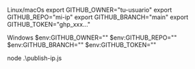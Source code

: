 Linux/macOs
export GITHUB_OWNER="tu-usuario"
export GITHUB_REPO="mi-ip"
export GITHUB_BRANCH="main"
export GITHUB_TOKEN="ghp_xxx..."

Windows
$env:GITHUB_OWNER=""
$env:GITHUB_REPO=""
$env:GITHUB_BRANCH=""
$env:GITHUB_TOKEN=""

node .\publish-ip.js
